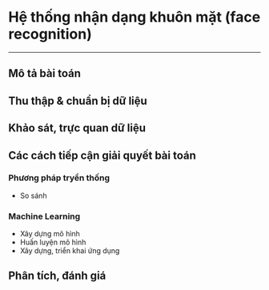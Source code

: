 # Hệ thống nhận dạng khuôn mặt (face recognition)

---

## Mô tả bài toán

## Thu thập & chuẩn bị dữ liệu

## Khảo sát, trực quan dữ liệu

## Các cách tiếp cận giải quyết bài toán

### Phương pháp tryền thống
- So sánh
### Machine Learning
- Xây dựng mô hình
- Huấn luyện mô hình
- Xây dựng, triển khai ứng dụng

## Phân tích, đánh giá
